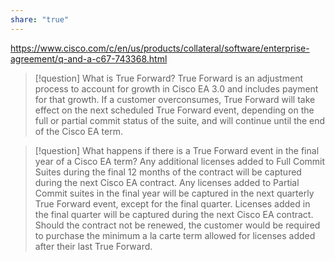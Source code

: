 ```yaml
---
share: "true"
---
```


https://www.cisco.com/c/en/us/products/collateral/software/enterprise-agreement/q-and-a-c67-743368.html

> [!question] What is True Forward?
> True Forward is an adjustment process to account for growth in Cisco EA 3.0 and includes payment for that growth. If a customer overconsumes, True Forward will take effect on the next scheduled True Forward event, depending on the full or partial commit status of the suite, and will continue until the end of the Cisco EA term.


> [!question] What happens if there is a True Forward event in the final year of a Cisco EA term?
> Any additional licenses added to Full Commit Suites during the final 12 months of the contract will be captured during the next Cisco EA contract. Any licenses added to Partial Commit suites in the final year will be captured in the next quarterly True Forward event, except for the final quarter. Licenses added in the final quarter will be captured during the next Cisco EA contract. Should the contract not be renewed, the customer would be required to purchase the minimum a la carte term allowed for licenses added after their last True Forward.